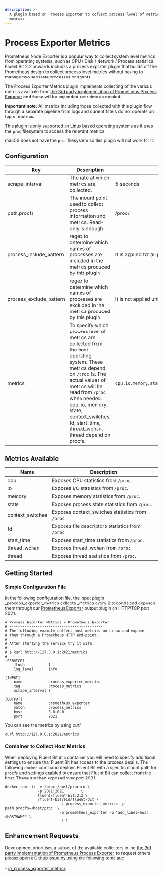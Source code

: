```yaml
---
description: >-
  A plugin based on Process Exporter to collect process level of metrics of system
  metrics
---
```


# Process Exporter Metrics

[Prometheus Node Exporter](https://github.com/prometheus/node_exporter) is a popular way to collect system level metrics from operating systems, such as CPU / Disk / Network / Process statistics.
Fluent Bit 2.2 onwards includes a process exporter plugin that builds off the Prometheus design to collect process level metrics without having to manage two separate processes or agents.

The Process Exporter Metrics plugin implements collecting of the various metrics available from [the 3rd party implementation of Prometheus Process Exporter](https://github.com/ncabatoff/process-exporter) and these will be expanded over time as needed.

**Important note:** All metrics including those collected with this plugin flow through a separate pipeline from logs and current filters do not operate on top of metrics.

This plugin is only supported on Linux based operating systems as it uses the `proc` filesystem to access the relevant metrics.

macOS does not have the `proc` filesystem so this plugin will not work for it.


## Configuration

| Key                       | Description                                                                            | Default   |
| ------------------------- | -------------------------------------------------------------------------------------- | --------- |
| scrape\_interval          | The rate at which metrics are collected.                                               | 5 seconds |
| path.procfs               | The mount point used to collect process information and metrics. Read-only is enough   | /proc/    |
| process\_include\_pattern | regex to determine which names of processes are included in the metrics produced by this plugin | It is applied for all process unless explicitly set. Default is `.+`. |
| process\_exclude\_pattern | regex to determine which names of processes are excluded in the metrics produced by this plugin | It is not applied unless explicitly set. Default is `NULL`. |
| metrics                   | To specify which process level of metrics are collected from the host operating system. These metrics depend on `/proc` fs. The actual values of metrics will be read from `/proc` when needed. cpu, io, memory, state, context\_switches, fd, start\_time, thread\_wchan, thread depend on procfs. | `cpu,io,memory,state,context_switches,fd,start_time,thread_wchan,thread` |

## Metrics Available

| Name              | Description                                                                                      |
| ----------------- | -------------------------------------------------- |
| cpu               | Exposes CPU statistics from `/proc`.               |
| io                | Exposes I/O statistics from `/proc`.               |
| memory            | Exposes memory statistics from `/proc`.            |
| state             | Exposes process state statistics from `/proc`.     |
| context\_switches | Exposes context\_switches statistics from `/proc`. |
| fd                | Exposes file descriptors statistics from `/proc`.  |
| start\_time       | Exposes start\_time statistics from `/proc`.       |
| thread\_wchan     | Exposes thread\_wchan from `/proc`.                |
| thread            | Exposes thread statistics from `/proc`.            |

## Getting Started

### Simple Configuration File

In the following configuration file, the input plugin _process\_exporter\_metrics collects _metrics every 2 seconds and exposes them through our [Prometheus Exporter](../outputs/prometheus-exporter.md) output plugin on HTTP/TCP port 2021.

```
# Process Exporter Metrics + Prometheus Exporter
# -------------------------------------------
# The following example collect host metrics on Linux and expose
# them through a Prometheus HTTP end-point.
#
# After starting the service try it with:
#
# $ curl http://127.0.0.1:2021/metrics
#
[SERVICE]
    flush           1
    log_level       info

[INPUT]
    name            process_exporter_metrics
    tag             process_metrics
    scrape_interval 2

[OUTPUT]
    name            prometheus_exporter
    match           process_metrics
    host            0.0.0.0
    port            2021
```

You can see the metrics by using _curl:_

```bash
curl http://127.0.0.1:2021/metrics
```

### Container to Collect Host Metrics

When deploying Fluent Bit in a container you will need to specify additional settings to ensure that Fluent Bit has access to the process details.
The following `docker` command deploys Fluent Bit with a specific mount path for `procfs` and settings enabled to ensure that Fluent Bit can collect from the host. 
These are then exposed over port 2021.

```
docker run -ti -v /proc:/host/proc:ro \
               -p 2021:2021        \
               fluent/fluent-bit:2.2 \
               /fluent-bit/bin/fluent-bit \
                         -i process_exporter_metrics -p path.procfs=/host/proc  \
                         -o prometheus_exporter -p "add_label=host $HOSTNAME" \
                         -f 1
```

## Enhancement Requests

Development prioritises a subset of the available collectors in the [the 3rd party implementation of Prometheus Process Exporter](https://github.com/ncabatoff/process-exporter), to request others please open a Github issue by using the following template:\
\
\- [in_process_exporter_metrics](https://github.com/fluent/fluent-bit/issues/new?assignees=\&labels=\&template=feature_request.md\&title=in_process_exporter_metrics:%20add%20ABC%20collector)

